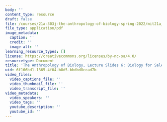 ```yaml
---
body: ''
content_type: resource
draft: false
file: /courses/21a-303j-the-anthropology-of-biology-spring-2022/mit21a_303js22_lec6.pdf
file_type: application/pdf
image_metadata:
  caption: ''
  credit: ''
  image-alt: ''
learning_resource_types: []
license: https://creativecommons.org/licenses/by-nc-sa/4.0/
resourcetype: Document
title: 'The Anthropology of Biology, Lecture Slides 6: Biology for Sale'
uid: 6f166bd1-1365-4f04-b8d5-bbdbd8ccad7b
video_files:
  video_captions_file: ''
  video_thumbnail_file: ''
  video_transcript_file: ''
video_metadata:
  video_speakers: ''
  video_tags: ''
  youtube_description: ''
  youtube_id: ''
---
```

